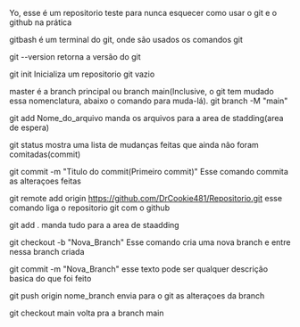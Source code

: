 Yo, esse é um repositorio teste para nunca esquecer como usar o git e o github na prática

gitbash é um terminal do git, onde são usados os comandos git

git --version      retorna a versão do git

git init           Inicializa um repositorio git vazio

master é a branch principal ou branch main(Inclusive, o git tem mudado essa nomenclatura, abaixo o comando para muda-lá).
git branch -M "main"

git add Nome_do_arquivo       manda os arquivos para a area de stadding(area de espera)

git status    mostra uma lista de mudanças feitas que ainda não foram comitadas(commit)

git commit -m "Titulo do commit(Primeiro commit)" Esse comando commita as alteraçoes feitas

git remote add origin https://github.com/DrCookie481/Repositorio.git               esse comando liga o repositorio git com o github

git add .                     manda tudo para a area de staadding

git checkout -b "Nova_Branch"                Esse comando cria uma nova branch e entre nessa branch criada

git commit -m "Nova_Branch"                esse texto pode ser qualquer descrição basica do que foi feito

git push origin nome_branch          envia para o git as alteraçoes da branch

git checkout main                    volta pra a branch main 